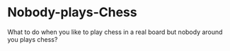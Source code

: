 # Nobody-plays-Chess
What to do when you like to play chess in a real board but nobody around you plays chess?
